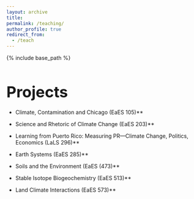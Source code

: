```yaml
---
layout: archive
title:
permalink: /teaching/
author_profile: true
redirect_from:
  - /teach
---
```


{% include base_path %}

<h1 style="font-size: 40px; font-weight: bold; margin-bottom: 0.5em;">Projects</h1>

* Climate, Contamination and Chicago (EaES 105)**<br>

* Science and Rhetoric of Climate Change (EaES 203)**<br>

* Learning from Puerto Rico: Measuring PR—Climate Change, Politics, Economics (LaLS 296)**<br>

* Earth Systems (EaES 285)**<br>

* Soils and the Environment (EaES (473)**<br>

* Stable Isotope Biogeochemistry (EaES 513)**<br>

* Land Climate Interactions (EaES 573)**<br>

